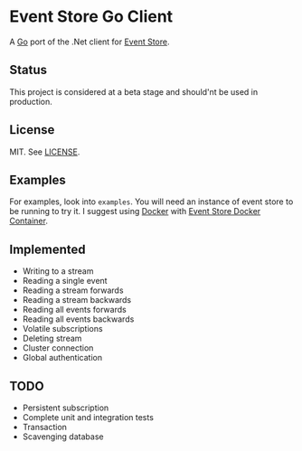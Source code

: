 # Event Store Go Client

A [Go](https://golang.org/) port of the .Net client for [Event Store](https://geteventstore.com/).

## Status

This project is considered at a beta stage and should'nt be used in production.

## License

MIT. See [LICENSE](https://github.com/jdextraze/go-gesclient/blob/master/LICENSE).

## Examples

For examples, look into `examples`. You will need an instance of event store to be running to try it.
I suggest using [Docker](https://docker.com/) with [Event Store Docker Container](https://hub.docker.com/r/eventstore/eventstore/).

## Implemented

* Writing to a stream
* Reading a single event
* Reading a stream forwards
* Reading a stream backwards
* Reading all events forwards
* Reading all events backwards
* Volatile subscriptions
* Deleting stream
* Cluster connection
* Global authentication

## TODO

* Persistent subscription
* Complete unit and integration tests
* Transaction
* Scavenging database
